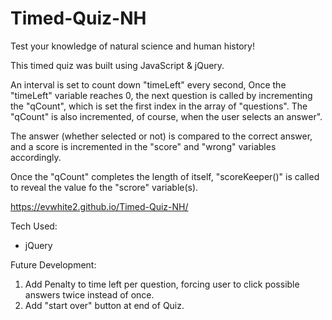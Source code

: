 # Timed-Quiz-NH

Test your knowledge of natural science and human history!

This timed quiz was built using JavaScript & jQuery. 

An interval is set to count down "timeLeft" every second, Once the "timeLeft" variable reaches 0, the next question is called by incrementing the "qCount", which is set the first index in the array of "questions". The "qCount" is also incremented, of course, when the user selects an answer". 

The answer (whether selected or not) is compared to the correct answer, and a score is incremented in the "score" and "wrong" variables accordingly.

Once the "qCount" completes the length of itself, "scoreKeeper()" is called to reveal the value fo the "scrore" variable(s). 

https://evwhite2.github.io/Timed-Quiz-NH/ 

Tech Used: 
- jQuery

Future Development:

1. Add Penalty to time left per question, forcing user to click possible answers twice instead of once. 
2. Add "start over" button at end of Quiz.
